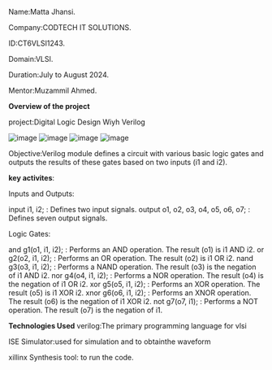Name:Matta Jhansi.

Company:CODTECH IT SOLUTIONS.

ID:CT6VLSI1243.

Domain:VLSI.

Duration:July to August 2024.

Mentor:Muzammil Ahmed.

**Overview of the project**

project:Digital Logic Design Wiyh Verilog

![image](https://github.com/user-attachments/assets/cd3909a3-e304-4be3-80e6-cd117c5fd44a)
![image](https://github.com/user-attachments/assets/8d22dd70-6334-4425-a053-a4ad6ada772c)
![image](https://github.com/user-attachments/assets/4b826a7d-d347-4c60-93c0-f4f8dadbcb50)
![image](https://github.com/user-attachments/assets/da1d0339-581b-45ca-a9dd-8bcda3d6f430)

Objective:Verilog module defines a circuit with various basic logic gates and outputs the results of these gates based on two inputs (i1 and i2). 

**key activites**:

Inputs and Outputs:

input i1, i2; : Defines two input signals.
output o1, o2, o3, o4, o5, o6, o7; : Defines seven output signals.

Logic Gates:

and g1(o1, i1, i2); : Performs an AND operation. The result (o1) is i1 AND i2.
or g2(o2, i1, i2); : Performs an OR operation. The result (o2) is i1 OR i2.
nand g3(o3, i1, i2); : Performs a NAND operation. The result (o3) is the negation of i1 AND i2.
nor g4(o4, i1, i2); : Performs a NOR operation. The result (o4) is the negation of i1 OR i2.
xor g5(o5, i1, i2); : Performs an XOR operation. The result (o5) is i1 XOR i2.
xnor g6(o6, i1, i2); : Performs an XNOR operation. The result (o6) is the negation of i1 XOR i2.
not g7(o7, i1); : Performs a NOT operation. The result (o7) is the negation of i1.

**Technologies Used**
verilog:The primary programming language for vlsi

ISE Simulator:used for simulation and to obtainthe waveform

xillinx Synthesis tool: to run the code.
